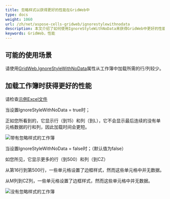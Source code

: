 ```yaml
---
title: 忽略样式以获得更好的性能在GridWeb中
type: docs
weight: 1060
url: /zh/net/aspose-cells-gridweb/ignorestylewithnodata
description: 本文介绍了如何使用IgnoreStyleWithNoData来获得GridWeb中更好的性能。
keywords: GridWeb，性能
---
```


## **可能的使用场景**
请使用[GridWeb.IgnoreStyleWithNoData](https://reference.aspose.com/cells/net/aspose.cells.gridweb/mainweb/ignorestylewithnodata)属性从工作簿中加载所需的行/列较少。

## **加载工作簿时获得更好的性能**
请检查[示例Excel文件](largerowswithstyle.xlsx) 

当设置IgnoreStyleWithNoData = true时；

正如您所看到的，它显示行（到15）和列（到L），它不会显示最后连续的没有单元格数据的行和列，因此加载时间会更短。

![带有忽略样式的工作簿](ignorestyletrue.png)


当设置IgnoreStyleWithNoData = false时；（默认值为false）

如您所见，它显示更多的行（到500）和列（到CZ）

从第16行到第500行，一些单元格设置了边框样式，然而这些单元格中并无数据。

从M列到CZ列，一些单元格设置了边框样式，然而这些单元格中并无数据。

![没有忽略样式的工作簿](ignorestylefalse.png)



